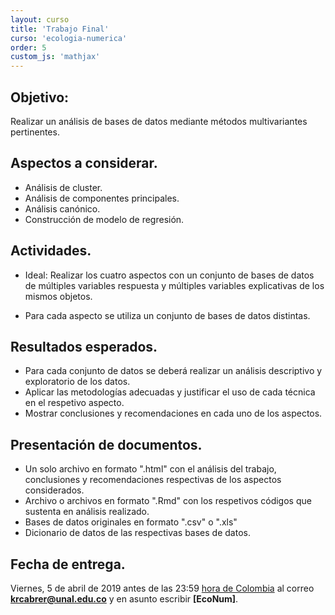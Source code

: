 ```yaml
---
layout: curso
title: 'Trabajo Final'
curso: 'ecologia-numerica'
order: 5
custom_js: 'mathjax'
---
```



## Objetivo:

Realizar un análisis de bases de datos
mediante métodos multivariantes pertinentes.

## Aspectos a considerar.

- Análisis de cluster.
- Análisis de componentes principales.
- Análisis canónico.
- Construcción de modelo de regresión.

## Actividades.

- Ideal: Realizar los cuatro aspectos con un conjunto
  de bases de datos de múltiples variables respuesta y
  múltiples variables explicativas de los mismos objetos.

- Para cada aspecto se utiliza un conjunto de
  bases de datos distintas.

## Resultados esperados.

- Para cada conjunto de datos se deberá realizar un
   análisis descriptivo y exploratorio de los datos.
- Aplicar las metodologías adecuadas y justificar
   el uso de cada técnica en el respetivo aspecto.
- Mostrar conclusiones y recomendaciones en cada
  uno de los aspectos.

## Presentación de documentos.

- Un solo archivo en formato ".html"  con el análisis del trabajo,
  conclusiones y recomendaciones respectivas
  de los aspectos considerados.
- Archivo o archivos en formato ".Rmd"  con los respetivos
  códigos que sustenta en análisis realizado.
- Bases de datos originales en formato ".csv"  o ".xls"
- Dicionario de datos de las respectivas bases de datos.


## Fecha de entrega.  

Viernes, 5 de abril de 2019 antes de las 23:59
[hora de Colombia](http://horalegal.inm.gov.co/)
al correo **krcabrer@unal.edu.co** y en asunto escribir **[EcoNum]**.

